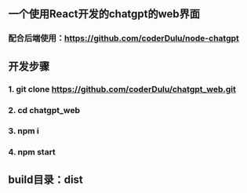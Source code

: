 ## 一个使用React开发的chatgpt的web界面
### 配合后端使用：https://github.com/coderDulu/node-chatgpt

## 开发步骤
### 1. git clone https://github.com/coderDulu/chatgpt_web.git

### 2. cd chatgpt_web

### 3. npm i 

### 4. npm start

## build目录：dist